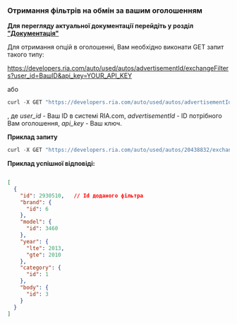 ### Отримання фільтрів на обмін за вашим оголошенням

**Для перегляду актуальної документації перейдіть у розділ ["Документація"](https://developers.ria.com/docs/)**

Для отримання опцій в оголошенні, Вам необхідно виконати GET запит такого типу:

https://developers.ria.com/auto/used/autos/advertisementId/exchangeFilters?user_id=ВашID&api_key=YOUR_API_KEY

або 
````javascript
curl -X GET "https://developers.ria.com/auto/used/autos/advertisementId/exchangeFilters?user_id=Ваш ID&api_key=YOUR_API_KEY" -H "accept: application/json"
`````
, де *user_id* - Ваш ID в системі RIA.com, *advertisementId* - ID потрібного Вам оголошення, *api_key* - Ваш ключ.

**Приклад запиту**
````javascript
curl -X GET "https://developers.ria.com/auto/used/autos/20438832/exchangeFilters?user_id=7069830&api_key=YOUR_API_KEY" -H "accept: application/json"
`````
**Приклад успішної відповіді:**

````json

[
  {
    "id": 2930510,   // Id доданого фільтра
    "brand": {
      "id": 6
    },
    "model": {
      "id": 3460
    },
    "year": {
      "lte": 2013,
      "gte": 2010
    },
    "category": {
      "id": 1
    },
    "body": {
      "id": 3
    }
  }
]
````


